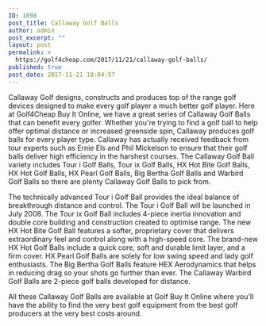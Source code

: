 ```yaml
---
ID: 1098
post_title: Callaway Golf Balls
author: admin
post_excerpt: ""
layout: post
permalink: >
  https://golf4cheap.com/2017/11/21/callaway-golf-balls/
published: true
post_date: 2017-11-21 18:04:57
---
```

Callaway Golf designs, constructs and produces top of the range golf devices designed to make every golf player a much better golf player. Here at Golf4Cheap Buy It Online, we have a great series of Callaway Golf Balls that can benefit every golfer. Whether you're trying to find a golf ball to help offer optimal distance or increased greenside spin, Callaway produces golf balls for every player type. Callaway has actually received feedback from tour experts such as Ernie Els and Phil Mickelson to ensure that their golf balls deliver high efficiency in the harshest courses.
The Callaway Golf Ball variety includes Tour i Golf Balls, Tour ix Golf Balls, HX Hot Bite Golf Balls, HX Hot Golf Balls, HX Pearl Golf Balls, Big Bertha Golf Balls and Warbird Golf Balls so there are plenty Callaway Golf Balls to pick from.

The technically advanced Tour i Golf Ball provides the ideal balance of breakthrough distance and control. The Tour i Golf Ball will be launched in July 2008. The Tour ix Golf Ball includes 4-piece inertia innovation and double core building and construction created to optimise range. The new HX Hot Bite Golf Ball features a softer, proprietary cover that delivers extraordinary feel and control along with a high-speed core. The brand-new HX Hot Golf Balls include a quick core, soft and durable limit layer, and a firm cover. HX Pearl Golf Balls are solely for low swing speed and lady golf enthusiasts. The Big Bertha Golf Balls feature HEX Aerodynamics that helps in reducing drag so your shots go further than ever. The Callaway Warbird Golf Balls are 2-piece golf balls developed for distance.

All these Callaway Golf Balls are available at Golf Buy It Online where you'll have the ability to find the very best golf equipment from the best golf producers at the very best costs around.